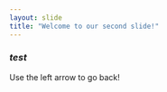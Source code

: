 ```yaml
---
layout: slide
title: "Welcome to our second slide!"
---
```


### _test_

Use the left arrow to go back!

